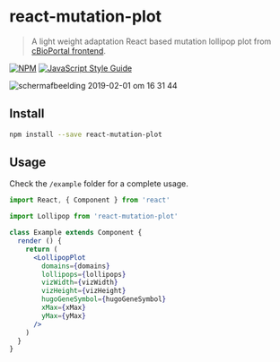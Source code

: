# react-mutation-plot

> A light weight adaptation React based mutation lollipop plot from [cBioPortal frontend](https://github.com/cBioPortal/cbioportal-frontend).

[![NPM](https://img.shields.io/npm/v/react-mutation-plot.svg)](https://www.npmjs.com/package/react-mutation-plot) [![JavaScript Style Guide](https://img.shields.io/badge/code_style-standard-brightgreen.svg)](https://standardjs.com)

![schermafbeelding 2019-02-01 om 16 31 44](https://user-images.githubusercontent.com/2835281/52132314-2a8a1b80-263f-11e9-98e7-56c757392b1c.png)

## Install

```bash
npm install --save react-mutation-plot
```

## Usage

Check the `/example` folder for a complete usage. 

```jsx
import React, { Component } from 'react'

import Lollipop from 'react-mutation-plot'

class Example extends Component {
  render () {
    return (
      <LollipopPlot
        domains={domains}
        lollipops={lollipops}
        vizWidth={vizWidth}
        vizHeight={vizHeight}
        hugoGeneSymbol={hugoGeneSymbol}
        xMax={xMax}
        yMax={yMax}
      />
    )
  }
}
```
